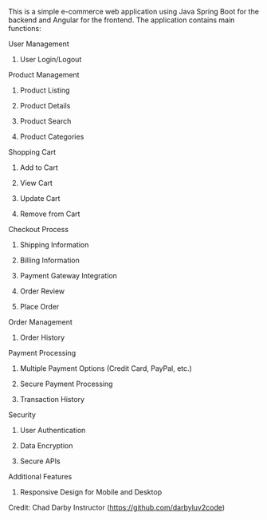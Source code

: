 This is a simple e-commerce web application using Java Spring Boot for the backend and Angular for the frontend. The application contains main functions:

User Management

1.	User Login/Logout

Product Management

1.	Product Listing

2.	Product Details

3.	Product Search

4.	Product Categories

Shopping Cart

1.	Add to Cart

2.	View Cart

3.	Update Cart

4.	Remove from Cart

Checkout Process

1.	Shipping Information

2.	Billing Information

3.	Payment Gateway Integration

4.	Order Review

5.	Place Order

Order Management

1.	Order History

Payment Processing

1.	Multiple Payment Options (Credit Card, PayPal, etc.)

2.	Secure Payment Processing

3.	Transaction History

Security

1.	User Authentication

2.	Data Encryption

3.	Secure APIs

Additional Features

1.	Responsive Design for Mobile and Desktop 

Credit: Chad Darby Instructor (https://github.com/darbyluv2code)
